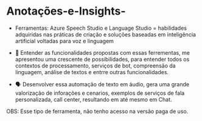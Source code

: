  # Anotações-e-Insights-

- Ferramentas:  Azure Speech Studio e Language Studio
  = habilidades adquiridas nas práticas de criação e soluções baseadas em inteligência artificial voltadas para voz e linguagem

- 🎯 Entender as funcionalidades propostas com essas ferrementas, me apresentou uma crescente de possibilidades, para entender todos os contextos de processamento, serviços de bot, compreensão da 
linguagem, análise de textos e entrre outras funcionalidades.

- 🗣️ Desenvolver essa automação de texto em áudio, gera uma grande valorização de inforações e cenarios, exemplos de serviços de fala personalizada, call center, resultando em até mesmo em Chat.

OBS: Esse tipo de ferramenta, não tenho acesso na versão paga de uso.
